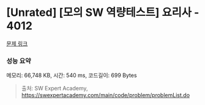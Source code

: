 # [Unrated] [모의 SW 역량테스트] 요리사 - 4012 

[문제 링크](https://swexpertacademy.com/main/code/problem/problemDetail.do?contestProbId=AWIeUtVakTMDFAVH) 

### 성능 요약

메모리: 66,748 KB, 시간: 540 ms, 코드길이: 699 Bytes



> 출처: SW Expert Academy, https://swexpertacademy.com/main/code/problem/problemList.do